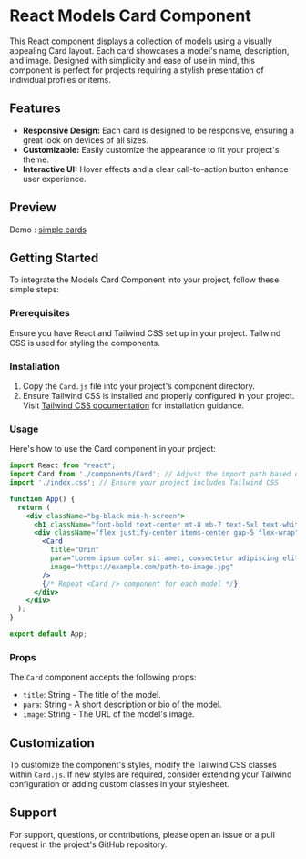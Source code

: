 # React Models Card Component

This React component displays a collection of models using a visually appealing Card layout. Each card showcases a model's name, description, and image. Designed with simplicity and ease of use in mind, this component is perfect for projects requiring a stylish presentation of individual profiles or items.

## Features

- **Responsive Design:** Each card is designed to be responsive, ensuring a great look on devices of all sizes.
- **Customizable:** Easily customize the appearance to fit your project's theme.
- **Interactive UI:** Hover effects and a clear call-to-action button enhance user experience.

## Preview
Demo : [simple cards](https://modelinfocards.netlify.app/)

## Getting Started

To integrate the Models Card Component into your project, follow these simple steps:

### Prerequisites

Ensure you have React and Tailwind CSS set up in your project. Tailwind CSS is used for styling the components.

### Installation

1. Copy the `Card.js` file into your project's component directory.
2. Ensure Tailwind CSS is installed and properly configured in your project. Visit [Tailwind CSS documentation](https://tailwindcss.com/docs/installation) for installation guidance.

### Usage

Here's how to use the Card component in your project:

```jsx
import React from "react";
import Card from './components/Card'; // Adjust the import path based on your project structure
import './index.css'; // Ensure your project includes Tailwind CSS

function App() {
  return (
    <div className="bg-black min-h-screen">
      <h1 className="font-bold text-center mt-8 mb-7 text-5xl text-white">Models</h1>
      <div className="flex justify-center items-center gap-5 flex-wrap">
        <Card
          title="Orin"
          para="Lorem ipsum dolor sit amet, consectetur adipiscing elit."
          image="https://example.com/path-to-image.jpg"
        />
        {/* Repeat <Card /> component for each model */}
      </div>
    </div>
  );
}

export default App;
```

### Props

The `Card` component accepts the following props:

- `title`: String - The title of the model.
- `para`: String - A short description or bio of the model.
- `image`: String - The URL of the model's image.

## Customization

To customize the component's styles, modify the Tailwind CSS classes within `Card.js`. If new styles are required, consider extending your Tailwind configuration or adding custom classes in your stylesheet.

## Support

For support, questions, or contributions, please open an issue or a pull request in the project's GitHub repository.
